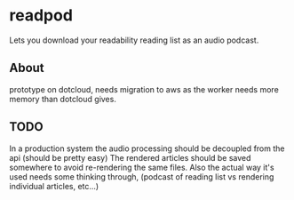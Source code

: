 # readpod

Lets you download your readability reading list as an audio podcast.

## About

prototype on dotcloud, needs migration to aws as the worker needs more
memory than dotcloud gives.

## TODO

In a production system the audio processing should be
decoupled from the api (should be pretty easy) The rendered articles
should be saved somewhere to avoid re-rendering the same
files. Also the actual way it's used needs some thinking through,
(podcast of reading list vs rendering individual articles, etc...)



